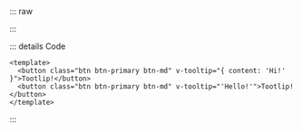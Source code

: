 ::: raw

<ClientOnly>
  <TooltipDirective />
</ClientOnly>

:::

::: details Code

```vue
<template>
  <button class="btn btn-primary btn-md" v-tooltip="{ content: 'Hi!' }">Tootlip!</button>
  <button class="btn btn-primary btn-md" v-tooltip="'Hello!'">Tootlip!</button>
</template>
```

:::
